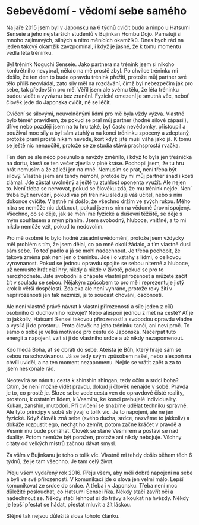 # Sebevědomí - vědomí sebe samého

Na jaře 2015 jsem byl v Japonsku na 6 týdnů cvičit budo a ninpo u Hatsumi Senseie a jeho nejstarších studentů v Bujinkan Hombu Dojo. Pamatuji si mnoho zajímavých, silných a nitro měnících okamžíků. Dnes bych rád na jeden takový okamžik zavzpomínal, i když je jasné, že k tomu momentu vedla léta tréninku.

Byl trénink Noguchi Senseie. Jako partnera na trénink jsem si nikoho konkrétního nevybral, někdo na mě prostě zbyl. Po chvilce tréninku mi došlo, že ten den to bude opravdu trénink přežití, protože můj partner své tělo příliš neovládal, zato síly měl na rozdávání, čímž byl nebezpečím jak pro sebe, tak především pro mě. Věřil jsem ale svému tělu, že léta tréninku budou vidět a vyváznu bez zranění. Fyzické omezení je smutná věc, neboť člověk jede do Japonska cvičit, né se léčit.

Cvičení se silovými, neuvolněnými lidmi pro mě byla vždy výzva. Vlastně bylo téměř pravidlem, že pokud se pral můj partner (hodně silově zápasil), dříve nebo později jsem na tu hru také, byť často nevědomky, přistoupil a používal moc síly a byl sám ztuhlý a na konci tréninku zpocený a zdeptaný, protože praní prostě nikam nevede, kort když jste muší váha jako já. K tomu se ještě nic nenaučítě, protože se ze studia stává prachsprostá rvačka.

Ten den se ale něco posunulo a navždy změnilo, i když to byla jen třešnička na dortu, která se ten večer zjevila v plné kráse. Pochopil jsem, že tu hru hrát nemusím a že záleží jen na mně. Nemusím se prát, není třeba být silový. Vlastně jsem ani tehdy nemohl, protože by mi můj partner snad i kosti zlámal. Jde zůstat uvolněný a ještě tu ztuhlost oponenta využít. Ale nejen to. Není třeba se nervovat, pokud se člověku zdá, že mu trénink nejde. Není třeba být nervózní, pokud vás při tréninku sleduje váš učitel, nebo s ním dokonce cvičíte. Vlastně mi došlo, že všechno držím ve svých rukou. Mého nitra se nemůže nic dotknout, pokud jsem s ním na vědomé úrovni spojený. Všechno, co se děje, jak se mění mé fyzické a duševní těžiště, se děje s mým souhlasem a mým přáním. Jsem svobodný, hluboce, vnitřně, a to mi nikdo nemůže vzít, pokud to nedovolím.

Pro mě osobně to bylo hodně zásadní uvědomění, protože jsem vždycky měl problém s tím, že jsem dělal, co po mně okolí žádalo, a tím vlastně dusil sám sebe. To teď padlo a já se mohl nadechnout. Je třeba pochopit, že taková změna pak není jen o tréninku. Jde i o vztahy s lidmi, o celkovou vyrovnanost. Pokud se jednou opravdu spojíte se sebou niterně a hluboce, už nemusíte hrát cizí hry, nikdy a nikde v životě, pokud se pro to nerozhodnete. Jste svobodní a chápete vlastní přirozenost a můžete začít žít v souladu se sebou. Nějakým způsobem to pro mě i reprezentuje jistý krok k větší dospělosti. Zdaleka ale není vyhráno, protože roky žití v nepřirozenosti jen tak nezmizí, je to součást chování, osobnosti.

Ale není vlastně právě návrat k vlastní přirozenosti a síle jeden z cílů osobního či duchovního rozvoje? Nebo alespoň jednou z met na cestě? Ať je to jakkoliv, Hatsumi Sensei takovou přirozeností a svobodou opravdu vládne a vysílá ji do prostoru. Proto člověk na jeho tréninku tančí, ani neví proč. To samo o sobě je velká motivace pro cestu do Japonska. Načerpat tuto energii a napojení, vzít si ji do vlastního srdce a už nikdy nezapomenout.

Kdo hledá Boha, ať se obrátí do sebe. Ateista je Bůh, který hraje sám se sebou na schovávanou. Já se tedy svým způsobem našel, nebo alespoň na chvíli uviděl, a na ten moment nezapomenu. Nejde se vrátit zpět a za to jsem neskonale rád.

Neotevírá se nám tu cesta k shinshin shingan, tedy očím a srdci boha? Cítím, že není možné vidět pravdu, dokud ji člověk nenajde v sobě. Pravda je to, co prostě je. Skrze sebe vede cesta ven do opravdové čísté reality, prostoru, k ostatním lidem, k Vesmíru, ke konci prebujelé individuality. Kukan, zanshin, mutodori. Při cvičení se snažíme udělat techniku správně. Ale tyto principy v sobě skrývají o tolik víc. Je to napojení, ale ne jen fyzické. Když člověk zná sebe (svého ducha, srdce, nazvěme to jakkoliv) a dokáže rozpustit ego, nechat ho zemřít, potom začne kráčet v pravdě a Vesmír mu bude pomáhat. Člověk se stane Vesmírem a postaví se nad duality. Potom nemůže být poražen, protože ani nikdy nebojuje. Všchny citáty od velkých mistrů začnou dávat smysl.

Za vším v Bujinkanu je toho o tolik víc. Vlastně mi tehdy došlo během těch 6 týdnů, že je tam všechno. Je tam celý život.

Přeju všem vydařený rok 2016. Přeju všem, aby měli dobré napojení na sebe a byli ve své přirozenosti. V komunikaci jde o slova jen velmi málo. Lepší komunikovat ze srdce do srdce. A třeba i v Japonsku. Třeba není moc důležité poslouchat, co Hatsumi Sensei říka. Někdy stačí zavřít oči a nadechnout se. Někdy stačí lehnout si do trávy a koukat na hvězdy. Někdy je lepší přestat se hádat, přestat mluvit a žít láskou.

Stějně tak nejsou důležitá slova tohoto článku.
